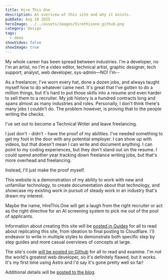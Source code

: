 ```yaml
---
title: Hire This One
description: An overview of this site and why it exists.
pubDate: Aug 10 2025
heroImage: ../../assets/images/hirethisone_github.png
category: Design
tags:
  - demo
showVideo: false
showImage: true
---
```


My whole career has been spread between industries. I'm a developer, no I'm an artist, no I'm a video editor, technical artist, graphic designer, tech support, analyst, web developer, sys-admin—NO! I'm--

As a freelancer, I've worn every hat, done a dozen jobs, and always taught myself how to do whatever came next. It's great that I've gotten to do a million things, but it's hard to put those skills into a resume and even harder to sell them to a recruiter. My job history is a hundred contracts long and spans almost as many industries and roles. Personally, I don't think there's many jobs I couldn't do. The problem however, is proving that to the people writing the checks.

I've set out to become a Technical Writer and leave freelancing.

I just don't - didn't - have the proof of my abilities. I've needed something to get my foot in the door with any potential employer. I can show up with videos, but that doesn't mean I can write and document anything. I can point to my coding experiences, but they don't stand out on the resume. I could spend another year tracking down freelance writing jobs, but that's more overhead and freelancing.

Instead, I'll just make the proof myself.

This website is a demonstration of my ability to work with new and unfamiliar technology, to create documentation about that technology, and showcase my existing work in pursuit of steady work in an industry that's drawn my interest.

Maybe the name, HireThis.One will get a laugh from the right recruiter or act as the right directive for an AI screening system to pick me out of the pool of applicants.

Information about creating this site will be [posted in Guides](/guides) for all to read about replicating this site, from ideation to final posting to Cloudflare. I'll endeavor to write in multiple styles to demonstrate both specific step by step guides and more casual overviews of concepts at large.

The site's code [will be posted on Github](https://github.com/SWC4/HireThisOne) for all to read and examine. I'm not the world's greatest web developer, so it's definitely flawed, but it works. It's my first time using Astro and I'd say it's gone pretty well so far!

Additional details will be [posted to the blog](/blog). 



